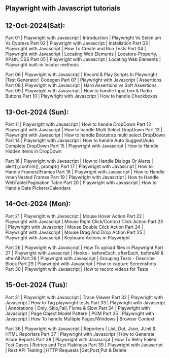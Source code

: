 Playwright with Javascript tutorials
-------------------------------------

12-Oct-2024(Sat):
----------------

Part 01 | Playwright with Javascript | Introduction | Playwright Vs Selenium Vs Cypress 
Part 02 | Playwright with Javascript | Installation
Part 03 | Playwright with Javascript | How To Create and Run Tests
Part 04 | Playwright with Javascript | Locating Web Elements | Locators-Property, XPath, CSS
Part 05 | Playwright with Javascript | Locating Web Elements | Playwright built-in locator methods


Part 06 | Playwright with Javascript | Record & Play Scripts In Playwright |Test Generator| Codegen
Part 07 | Playwright with Javascript | Assertions
Part 08 | Playwright with Javascript | Hard Assertions vs Soft Assertions
Part 09 | Playwright with Javascript | How to handle Input box & Radio Buttons
Part 10 | Playwright with Javascript | How to handle Checkboxes


13-Oct-2024 (Sun):
-----------------

Part 11 | Playwright with Javascript | How to handle DropDown
Part 12 | Playwright with Javascript | How to handle Multi Select DropDown
Part 13 | Playwright with Javascript | How to handle Bootstrap multi select DropDown
Part 14 | Playwright with Javascript | How to handle Auto Suggest/Auto Complete DropDown
Part 15 | Playwright with Javascript | How to Handle Hidden Items in DropDown


Part 16 | Playwright with Javascript | How to Handle Dialogs Or Alerts | alert(),confirm(), prompt()
Part 17 | Playwright with Javascript | How to Handle Frames/iFrames
Part 18 | Playwright with Javascript | How to Handle Inner/Nested Frames
Part 19 | Playwright with Javascript | How to Handle WebTable/Pagination Table
Part 20 | Playwright with Javascript | How to Handle Date Pickers/Calendars


14-Oct-2024 (Mon):
-----------------

Part 21 | Playwright with Javascript | Mouse Hover Action
Part 22 | Playwright with Javascript | Mouse Right Click/Context Click Action
Part 23 | Playwright with Javascript | Mouse Double Click Action
Part 24 | Playwright with Javascript | Mouse Drag And Drop Action
Part 25 | Playwright with Javascript | Keyboard Actions in Playwright


Part 26 | Playwright with Javascript | How To upload files in Playwright
Part 27 | Playwright with Javascript | Hooks - beforeEach, afterEach, beforeAll & afterAll
Part 28 | Playwright with Javascript | Grouping Tests - Describe Block
Part 29 | Playwright with Javascript | How to capture Screenshots
Part 30 | Playwright with Javascript | How to record videos for Tests


15-Oct-2024 (Tus):
-----------------

Part 31 | Playwright with Javascript | Trace Viewer
Part 32 | Playwright with Javascript | How to Tag playwright tests
Part 33 | Playwright with Javascript | Annotations | Only, Skip,Fail, Fixme & Slow
Part 34 | Playwright with Javascript | Page Object Model Pattern | POM
Part 35 | Playwright with Javascript | How To handle Multiple Pages/Windows | Browser Context


Part 36 | Playwright with Javascript | Reporters | List, Dot, Json, JUnit & HTML Reporters
Part 37 | Playwright with Javascript | How to Generate Allure Reports
Part 38 | Playwright with Javascript | How To Retry Failed Test Cases | Retries and Test Flakiness
Part 39 | Playwright with Javascript | Rest API Testing | HTTP Requests |Get,Post,Put & Delete
